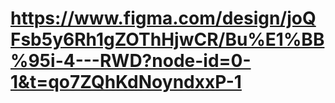 # https://www.figma.com/design/joQFsb5y6Rh1gZOThHjwCR/Bu%E1%BB%95i-4---RWD?node-id=0-1&t=qo7ZQhKdNoyndxxP-1
